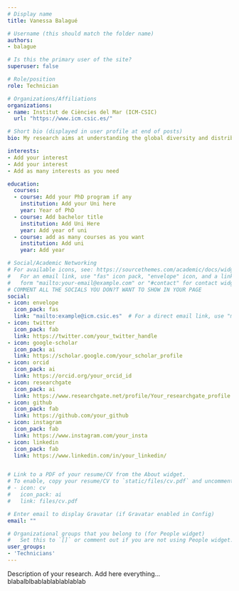 ```yaml
---
# Display name
title: Vanessa Balagué

# Username (this should match the folder name)
authors:
- balague

# Is this the primary user of the site?
superuser: false

# Role/position
role: Technician

# Organizations/Affiliations
organizations:
- name: Institut de Ciències del Mar (ICM-CSIC)
  url: "https://www.icm.csic.es/"

# Short bio (displayed in user profile at end of posts)
bio: My research aims at understanding the global diversity and distribution of eukaryotic and prokaryotic microbes employing curated phylogenetic frameworks focusing on novel environmental taxa.

interests:
- Add your interest
- Add your interest
- Add as many interests as you need

education:
  courses:
  - course: Add your PhD program if any
    institution: Add your Uni here
    year: Year of PhD
  - course: Add bachelor title
    institution: Add Uni Here
    year: Add year of uni
  - course: add as many courses as you want
    institution: Add uni
    year: Add year

# Social/Academic Networking
# For available icons, see: https://sourcethemes.com/academic/docs/widgets/#icons
#   For an email link, use "fas" icon pack, "envelope" icon, and a link in the
#   form "mailto:your-email@example.com" or "#contact" for contact widget.
# COMMENT ALL THE SOCIALS YOU DON?T WANT TO SHOW IN YOUR PAGE
social:
- icon: envelope
  icon_pack: fas
  link: "mailto:example@icm.csic.es"  # For a direct email link, use "mailto:test@example.org".
- icon: twitter
  icon_pack: fab
  link: https://twitter.com/your_twitter_handle
- icon: google-scholar
  icon_pack: ai
  link: https://scholar.google.com/your_scholar_profile
- icon: orcid
  icon_pack: ai
  link: https://orcid.org/your_orcid_id
- icon: researchgate
  icon_pack: ai
  link: https://www.researchgate.net/profile/Your_researchgate_profile
- icon: github
  icon_pack: fab
  link: https://github.com/your_github
- icon: instagram
  icon_pack: fab
  link: https://www.instagram.com/your_insta
- icon: linkedin
  icon_pack: fab
  link: https://www.linkedin.com/in/your_linkedin/


# Link to a PDF of your resume/CV from the About widget.
# To enable, copy your resume/CV to `static/files/cv.pdf` and uncomment the lines below.
# - icon: cv
#   icon_pack: ai
#   link: files/cv.pdf

# Enter email to display Gravatar (if Gravatar enabled in Config)
email: ""

# Organizational groups that you belong to (for People widget)
#   Set this to `[]` or comment out if you are not using People widget.
user_groups:
- 'Technicians'
---
```

Description of your research. Add here everything... blabalblbablablablablablab

